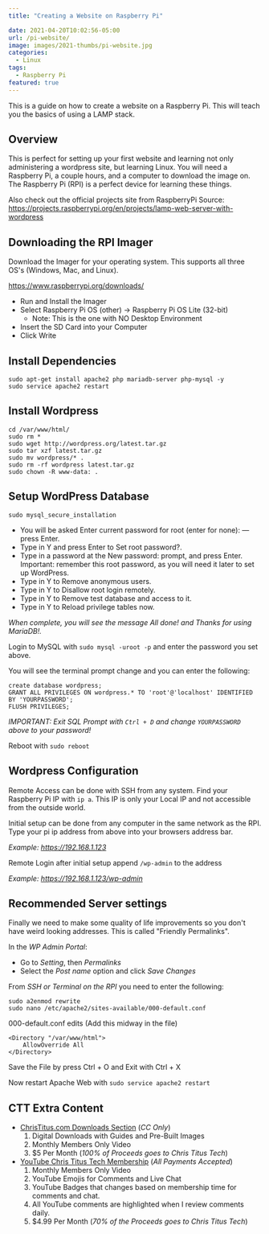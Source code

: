 ```yaml
---
title: "Creating a Website on Raspberry Pi"

date: 2021-04-20T10:02:56-05:00
url: /pi-website/
image: images/2021-thumbs/pi-website.jpg
categories:
  - Linux
tags:
  - Raspberry Pi
featured: true
---
```

This is a guide on how to create a website on a Raspberry Pi. This will teach you the basics of using a LAMP stack.
<!--more-->

## Overview

This is perfect for setting up your first website and learning not only administering a wordpress site, but learning Linux. You will need a Raspberry Pi, a couple hours, and a computer to download the image on. The Raspberry Pi (RPI) is a perfect device for learning these things. 

Also check out the official projects site from RaspberryPi
Source: <https://projects.raspberrypi.org/en/projects/lamp-web-server-with-wordpress> 

## Downloading the RPI Imager

Download the Imager for your operating system. This supports all three OS's (Windows, Mac, and Linux).

<https://www.raspberrypi.org/downloads/>

- Run and Install the Imager
- Select Raspberry Pi OS (other) -> Raspberry Pi OS Lite (32-bit)
  - Note: This is the one with NO Desktop Environment
- Insert the SD Card into your Computer
- Click Write

## Install Dependencies

```
sudo apt-get install apache2 php mariadb-server php-mysql -y
sudo service apache2 restart
```

## Install Wordpress

```
cd /var/www/html/
sudo rm *
sudo wget http://wordpress.org/latest.tar.gz
sudo tar xzf latest.tar.gz
sudo mv wordpress/* .
sudo rm -rf wordpress latest.tar.gz
sudo chown -R www-data: .
```

## Setup WordPress Database

```
sudo mysql_secure_installation
```

- You will be asked Enter current password for root (enter for none): — press Enter.
- Type in Y and press Enter to Set root password?.
- Type in a password at the New password: prompt, and press Enter. Important: remember this root password, as you will need it later to set up WordPress.
- Type in Y to Remove anonymous users.
- Type in Y to Disallow root login remotely.
- Type in Y to Remove test database and access to it.
- Type in Y to Reload privilege tables now.

_When complete, you will see the message All done! and Thanks for using MariaDB!._

Login to MySQL with `sudo mysql -uroot -p` and enter the password you set above. 

You will see the terminal prompt change and you can enter the following: 

```
create database wordpress;
GRANT ALL PRIVILEGES ON wordpress.* TO 'root'@'localhost' IDENTIFIED BY 'YOURPASSWORD';
FLUSH PRIVILEGES;
```

*IMPORTANT: Exit SQL Prompt with `Ctrl + D` and change `YOURPASSWORD` above to your password!*

Reboot with `sudo reboot`

## Wordpress Configuration

Remote Access can be done with SSH from any system. Find your Raspberry Pi IP with `ip a`. This IP is only your Local IP and not accessible from the outside world. 

Initial setup can be done from any computer in the same network as the RPI. Type your pi ip address from above into your browsers address bar. 

_Example: https://192.168.1.123_

Remote Login after initial setup append `/wp-admin` to the address

_Example: https://192.168.1.123/wp-admin_

## Recommended Server settings

Finally we need to make some quality of life improvements so you don't have weird looking addresses. This is called "Friendly Permalinks". 

In the *WP Admin Portal*:

- Go to *Setting*, then *Permalinks*
- Select the *Post name* option and click *Save Changes*

From *SSH or Terminal on the RPI* you need to enter the following:

```
sudo a2enmod rewrite
sudo nano /etc/apache2/sites-available/000-default.conf
```

000-default.conf edits (Add this midway in the file)

```
<Directory "/var/www/html">
    AllowOverride All
</Directory>
```

Save the File by press Ctrl + O and Exit with Ctrl + X

Now restart Apache Web with `sudo service apache2 restart`

## CTT Extra Content

- [ChrisTitus.com Downloads Section][1] (_CC Only_)
  1. Digital Downloads with Guides and Pre-Built Images
  2. Monthly Members Only Video
  3. $5 Per Month (_100% of Proceeds goes to Chris Titus Tech_)
- [YouTube Chris Titus Tech Membership][2] (_All Payments Accepted_)
  1. Monthly Members Only Video
  2. YouTube Emojis for Comments and Live Chat
  3. YouTube Badges that changes based on membership time for comments and chat.
  4. All YouTube comments are highlighted when I review comments daily. 
  5. $4.99 Per Month (_70% of the Proceeds goes to Chris Titus Tech_)

 [1]: https://portal.christitus.com
 [2]: https://christitus.com/join